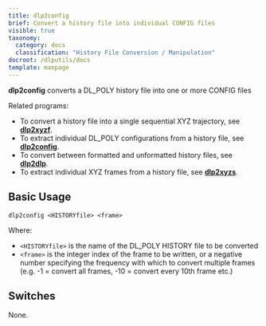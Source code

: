 ```yaml
---
title: dlp2config
brief: Convert a history file into individual CONFIG files
visible: true
taxonomy:
  category: docs
  classification: "History File Conversion / Manipulation"
docroot: /dlputils/docs
template: manpage
---
```


**dlp2config** converts a DL_POLY history file into one or more CONFIG files

Related programs:
+ To convert a history file into a single sequential XYZ trajectory, see [**dlp2xyzf**](/dlputils/docs/utilities/dlp2xyzf).
+ To extract individual DL_POLY configurations from a history file, see [**dlp2config**](/dlputils/docs/utilities/dlp2config).
+ To convert between formatted and unformatted history files, see [**dlp2dlp**](/dlputils/docs/utilities/dlp2dlp).
+ To extract individual XYZ frames from a history file, see [**dlp2xyzs**](/dlputils/docs/utilities/dlp2xyzs).

## Basic Usage

```
dlp2config <HISTORYfile> <frame>
```

Where:
+ `<HISTORYfile>` is the name of the DL_POLY HISTORY file to be converted
+ `<frame>` is the integer index of the frame to be written, or a negative number specifying the frequency with which to convert multiple frames (e.g. -1 = convert all frames, -10 = convert every 10th frame etc.)

## Switches

None.

